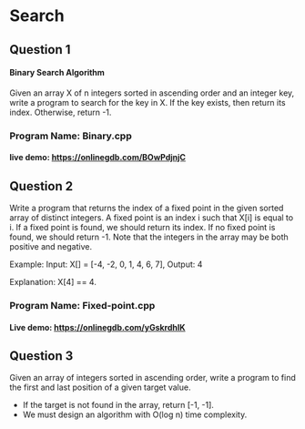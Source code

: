 # Search

## Question 1
#### Binary Search Algorithm
Given an array X of n integers sorted in ascending order and an integer key, write a program to search for the key in X. If the key exists, then return its index. Otherwise, return -1.

### Program Name: Binary.cpp
#### live demo: https://onlinegdb.com/BOwPdjnjC


## Question 2
Write a program that returns the index of a fixed point in the given sorted array of distinct integers. A fixed point is an index i such that X[i] is equal to i. If a fixed point is found, we should return its index. If no fixed point is found, we should return -1. Note that the integers in the array may be both positive and negative.

Example: Input: X[] = [-4, -2, 0, 1, 4, 6, 7], Output: 4

Explanation: X[4] == 4.

### Program Name: Fixed-point.cpp
#### Live demo: https://onlinegdb.com/yGskrdhlK

## Question 3
Given an array of integers sorted in ascending order, write a program to find the first and last position of a given target value.
- If the target is not found in the array, return [-1, -1].
- We must design an algorithm with O(log n) time complexity.